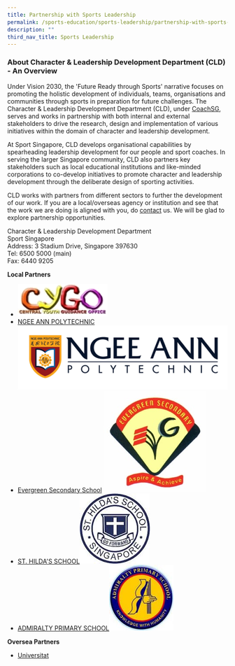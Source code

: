 ```yaml
---
title: Partnership with Sports Leadership
permalink: /sports-education/sports-leadership/partnership-with-sports-leadership/
description: ""
third_nav_title: Sports Leadership
---
```

### **About Character & Leadership Development Department (CLD) - An Overview**

Under Vision 2030, the 'Future Ready through Sports' narrative focuses on promoting the holistic development of individuals, teams, organisations and communities through sports in preparation for future challenges. The Character & Leadership Development Department (CLD), under [CoachSG](https://www.sportsingapore.gov.sg/coachsg), serves and works in partnership with both internal and external stakeholders to drive the research, design and implementation of various initiatives within the domain of character and leadership development.   
  
At Sport Singapore, CLD develops organisational capabilities by spearheading leadership development for our people and sport coaches. In serving the larger Singapore community, CLD also partners key stakeholders such as local educational institutions and like-minded corporations to co-develop initiatives to promote character and leadership development through the deliberate design of sporting activities.

CLD works with partners from different sectors to further the development of our work. If you are a local/overseas agency or institution and see that the work we are doing is aligned with you, do [contact](mailto:hong_xue_en@sport.gov.sg) us. We will be glad to explore partnership opportunities. 

Character & Leadership Development Department  
Sport Singapore  
Address: 3 Stadium Drive, Singapore 397630  
Tel: 6500 5000 (main)  
Fax: 6440 9205

**Local Partners**
* ![CYGO](/images/Sport%20Education/Sports%20Leadership/Partnership/CYGO_Logo.png)
* [NGEE ANN POLYTECHNIC](https://www.np.edu.sg/Pages/default.aspx) ![NP](/images/Sport%20Education/Sports%20Leadership/Partnership/NP_logo.jpeg)
* [Evergreen Secondary School](https://evergreensec.moe.edu.sg/departments/physical-education/) ![Evergreen Secondary School](/images/Sport%20Education/Sports%20Leadership/Partnership/evgss_logo.jpeg)
* [ST. HILDA'S SCHOOL](https://www.sthildassec.moe.edu.sg/)![Hilda school](/images/Sport%20Education/Sports%20Leadership/Partnership/st_hilda_logo.jpeg)
* [ADMIRALTY PRIMARY SCHOOL](https://www.admiraltypri.moe.edu.sg/)![ADPS](/images/Sport%20Education/Sports%20Leadership/Partnership/adps_logo.jpeg)

**Oversea Partners**
* [Universitat](https://web.ua.es/en/actualidad-universitaria/2014/junio2014/junio2014-23-30/ua-collaborates-for-the-first-time-on-a-project-for-positive-development-in-young-people-with-sport-singapore.html)
